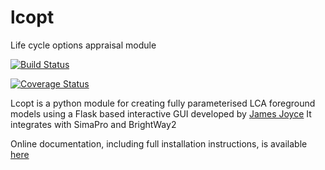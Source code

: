 # lcopt
Life cycle options appraisal module

[![Build Status](https://travis-ci.org/pjamesjoyce/lcopt.svg?branch=master)](https://travis-ci.org/pjamesjoyce/lcopt)

[![Coverage Status](https://coveralls.io/repos/github/pjamesjoyce/lcopt/badge.svg?branch=master)](https://coveralls.io/github/pjamesjoyce/lcopt?branch=master)

Lcopt is a python module for creating fully parameterised LCA foreground models using a Flask based interactive GUI developed by [James Joyce](https://pjamesjoyce.github.io/)
It integrates with SimaPro and BrightWay2

Online documentation, including full installation instructions, is available [here](http://lcopt.readthedocs.io)